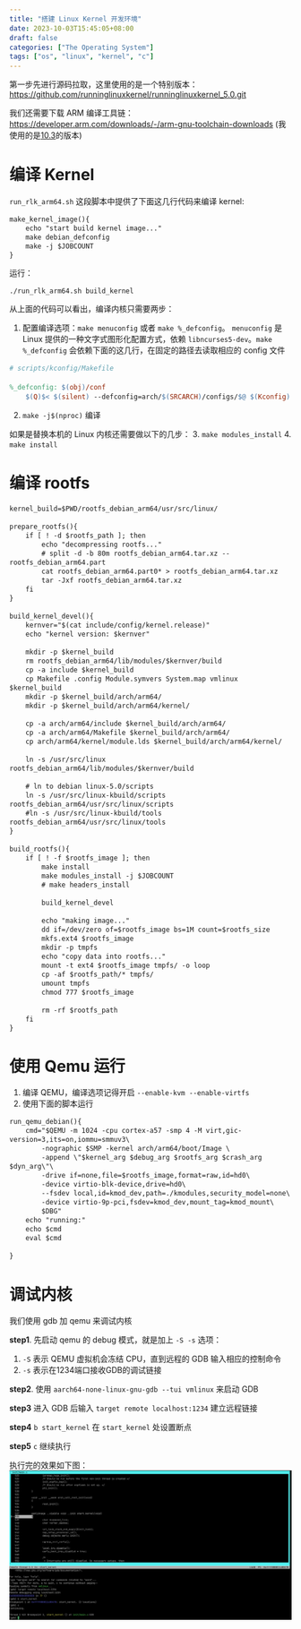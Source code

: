 ```yaml
---
title: "搭建 Linux Kernel 开发环境"
date: 2023-10-03T15:45:05+08:00
draft: false
categories: ["The Operating System"]
tags: ["os", "linux", "kernel", "c"]
---
```


第一步先进行源码拉取，这里使用的是一个特别版本：https://github.com/runninglinuxkernel/runninglinuxkernel_5.0.git

我们还需要下载 ARM 编译工具链：https://developer.arm.com/downloads/-/arm-gnu-toolchain-downloads (我使用的是[10.3](https://developer.arm.com/downloads/-/gnu-a)的版本)

# 编译 Kernel
`run_rlk_arm64.sh` 这段脚本中提供了下面这几行代码来编译 kernel:

```shell
make_kernel_image(){
	echo "start build kernel image..."
	make debian_defconfig
	make -j $JOBCOUNT
}
```
运行：
```
./run_rlk_arm64.sh build_kernel
```
从上面的代码可以看出，编译内核只需要两步：
1. 配置编译选项：`make menuconfig` 或者 `make %_defconfig`。 `menuconfig` 是 Linux 提供的一种文字式图形化配置方式，依赖 `libncurses5-dev`。`make %_defconfig` 会依赖下面的这几行，在固定的路径去读取相应的 config 文件
```makefile
# scripts/kconfig/Makefile

%_defconfig: $(obj)/conf
	$(Q)$< $(silent) --defconfig=arch/$(SRCARCH)/configs/$@ $(Kconfig)
```
2. `make -j$(nproc)` 编译

如果是替换本机的 Linux 内核还需要做以下的几步：
3. `make modules_install`
4. `make install`
# 编译 rootfs
```shell
kernel_build=$PWD/rootfs_debian_arm64/usr/src/linux/

prepare_rootfs(){
	if [ ! -d $rootfs_path ]; then
		echo "decompressing rootfs..."
		# split -d -b 80m rootfs_debian_arm64.tar.xz -- rootfs_debian_arm64.part 
		cat rootfs_debian_arm64.part0* > rootfs_debian_arm64.tar.xz
		tar -Jxf rootfs_debian_arm64.tar.xz
	fi
}

build_kernel_devel(){
	kernver="$(cat include/config/kernel.release)"
	echo "kernel version: $kernver"

	mkdir -p $kernel_build
	rm rootfs_debian_arm64/lib/modules/$kernver/build
	cp -a include $kernel_build
	cp Makefile .config Module.symvers System.map vmlinux $kernel_build
	mkdir -p $kernel_build/arch/arm64/
	mkdir -p $kernel_build/arch/arm64/kernel/

	cp -a arch/arm64/include $kernel_build/arch/arm64/
	cp -a arch/arm64/Makefile $kernel_build/arch/arm64/
	cp arch/arm64/kernel/module.lds $kernel_build/arch/arm64/kernel/

	ln -s /usr/src/linux rootfs_debian_arm64/lib/modules/$kernver/build

	# ln to debian linux-5.0/scripts
	ln -s /usr/src/linux-kbuild/scripts rootfs_debian_arm64/usr/src/linux/scripts
	#ln -s /usr/src/linux-kbuild/tools rootfs_debian_arm64/usr/src/linux/tools
}

build_rootfs(){
	if [ ! -f $rootfs_image ]; then
		make install
		make modules_install -j $JOBCOUNT
		# make headers_install

		build_kernel_devel

		echo "making image..."
		dd if=/dev/zero of=$rootfs_image bs=1M count=$rootfs_size
		mkfs.ext4 $rootfs_image
		mkdir -p tmpfs
		echo "copy data into rootfs..."
		mount -t ext4 $rootfs_image tmpfs/ -o loop
		cp -af $rootfs_path/* tmpfs/
		umount tmpfs
		chmod 777 $rootfs_image

		rm -rf $rootfs_path
	fi
}
```

# 使用 Qemu 运行
1. 编译 QEMU，编译选项记得开启 `--enable-kvm --enable-virtfs`
2. 使用下面的脚本运行
```shell
run_qemu_debian(){
	cmd="$QEMU -m 1024 -cpu cortex-a57 -smp 4 -M virt,gic-version=3,its=on,iommu=smmuv3\
		-nographic $SMP -kernel arch/arm64/boot/Image \
		-append \"$kernel_arg $debug_arg $rootfs_arg $crash_arg $dyn_arg\"\
		-drive if=none,file=$rootfs_image,format=raw,id=hd0\
		-device virtio-blk-device,drive=hd0\
		--fsdev local,id=kmod_dev,path=./kmodules,security_model=none\
		-device virtio-9p-pci,fsdev=kmod_dev,mount_tag=kmod_mount\
		$DBG"
	echo "running:"
	echo $cmd
	eval $cmd

}
```

# 调试内核
我们使用 gdb 加 qemu 来调试内核

**step1**. 先启动 qemu 的 debug 模式，就是加上 `-S -s` 选项：
1. `-S` 表示 QEMU 虚拟机会冻结 CPU，直到远程的 GDB 输入相应的控制命令
2. `-s` 表示在1234端口接收GDB的调试链接

**step2**. 使用 `aarch64-none-linux-gnu-gdb --tui vmlinux` 来启动 GDB

**step3** 进入 GDB 后输入 `target remote localhost:1234` 建立远程链接

**step4** `b start_kernel` 在 `start_kernel` 处设置断点

**step5** `c` 继续执行

执行完的效果如下图：
![gdb-result](./gdb-result.png)
